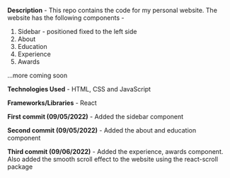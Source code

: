 **Description** - This repo contains the code for my personal website. The website has the following components - 

1. Sidebar - positioned fixed to the left side
2. About 
3. Education
4. Experience
5. Awards

...more coming soon

**Technologies Used** - HTML, CSS and JavaScript

**Frameworks/Libraries** - React

**First commit (09/05/2022)** - Added the sidebar component

**Second commit (09/05/2022)** - Added the about and education component

**Third commit (09/06/2022)** - Added the experience, awards component. Also added the smooth scroll effect to the website using the react-scroll package
